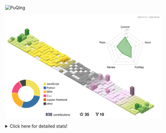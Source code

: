 ![PuQing](https://user-images.githubusercontent.com/27223114/171565019-9a56fae6-b08b-421f-99db-7e830da42371.png)

![](./profile-3d-contrib/profile-season-animate.svg)

<details>
<summary>Click here for detailed stats!</summary>

<!--START_SECTION:waka-->
![Lines of code](https://img.shields.io/badge/From%20Hello%20World%20I%27ve%20Written-746.6%20thousand%20lines%20of%20code-blue)

**🐱 My GitHub Data** 

> 📦 253.9 kB Used in GitHub's Storage 
 > 
> 🏆 512 Contributions in the Year 2023
 > 
> 🚫 Not Opted to Hire
 > 
> 📜 30 Public Repositories 
 > 
> 🔑 27 Private Repositories 
 > 
**I'm an Early 🐤** 

```text
🌞 Morning                320 commits         ███░░░░░░░░░░░░░░░░░░░░░░   12.91 % 
🌆 Daytime                1199 commits        ████████████░░░░░░░░░░░░░   48.39 % 
🌃 Evening                217 commits         ██░░░░░░░░░░░░░░░░░░░░░░░   08.76 % 
🌙 Night                  742 commits         ███████░░░░░░░░░░░░░░░░░░   29.94 % 
```


📊 **This Week I Spent My Time On** 

```text
💬 Programming Languages: 
Markdown                 12 hrs 37 mins      ██████████████████░░░░░░░   70.07 % 
Python                   2 hrs 28 mins       ███░░░░░░░░░░░░░░░░░░░░░░   13.76 % 
JavaScript               1 hr 41 mins        ██░░░░░░░░░░░░░░░░░░░░░░░   09.40 % 
MDX                      31 mins             █░░░░░░░░░░░░░░░░░░░░░░░░   02.93 % 
JSON                     12 mins             ░░░░░░░░░░░░░░░░░░░░░░░░░   01.11 % 

🔥 Editors: 
Obsidian                 12 hrs 35 mins      █████████████████░░░░░░░░   69.88 % 
VS Code                  5 hrs 25 mins       ████████░░░░░░░░░░░░░░░░░   30.12 % 

💻 Operating System: 
Windows                  16 hrs 39 mins      ███████████████████████░░   92.45 % 
WSL                      1 hr 5 mins         ██░░░░░░░░░░░░░░░░░░░░░░░   06.07 % 
Linux                    15 mins             ░░░░░░░░░░░░░░░░░░░░░░░░░   01.48 % 
```


<!--END_SECTION:waka-->
</details>
